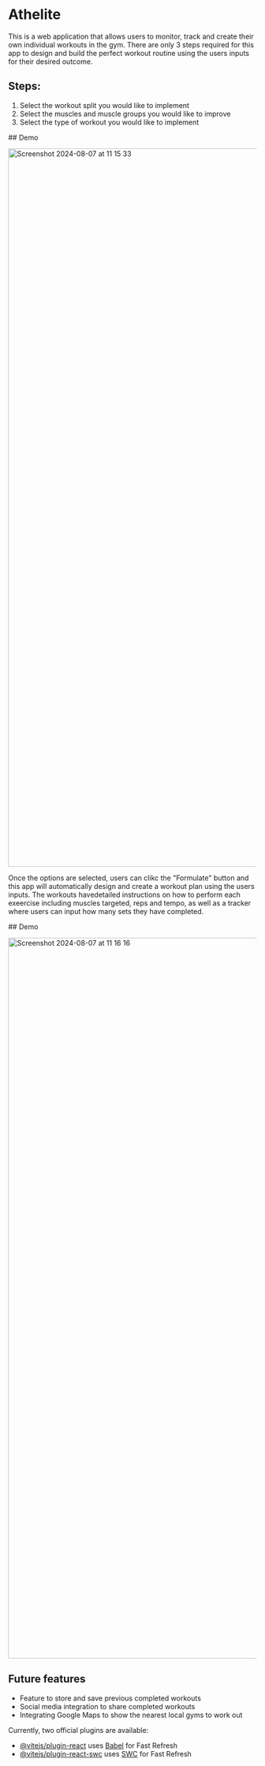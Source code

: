 # Athelite

This is a web application that allows users to monitor, track and create their own individual workouts in the gym. There are only 3 steps required for this app to design and build the perfect workout routine using the users inputs for their desired outcome.

## Steps:

1. Select the workout split you would like to implement
2. Select the muscles and muscle groups you would like to improve
3. Select the type of workout you would like to implement

## Demo

<img width="1457" alt="Screenshot 2024-08-07 at 11 15 33" src="https://github.com/user-attachments/assets/b0a86eff-fe89-4b02-92d3-f29a39c77eb3">


Once the options are selected, users can clikc the "Formulate" button and this app will automatically design and create a workout plan using the users inputs. The workouts havedetailed instructions on how to perform each exeercise including muscles targeted, reps and tempo, as well as a tracker where users can input how many sets they have completed.

## Demo

<img width="1462" alt="Screenshot 2024-08-07 at 11 16 16" src="https://github.com/user-attachments/assets/c6cd25a5-640b-4ba2-b95c-f0fc303a0f8f">

## Future features

- Feature to store and save previous completed workouts 
- Social media integration to share completed workouts 
- Integrating Google Maps to show the nearest local gyms to work out

Currently, two official plugins are available:

- [@vitejs/plugin-react](https://github.com/vitejs/vite-plugin-react/blob/main/packages/plugin-react/README.md) uses [Babel](https://babeljs.io/) for Fast Refresh
- [@vitejs/plugin-react-swc](https://github.com/vitejs/vite-plugin-react-swc) uses [SWC](https://swc.rs/) for Fast Refresh
